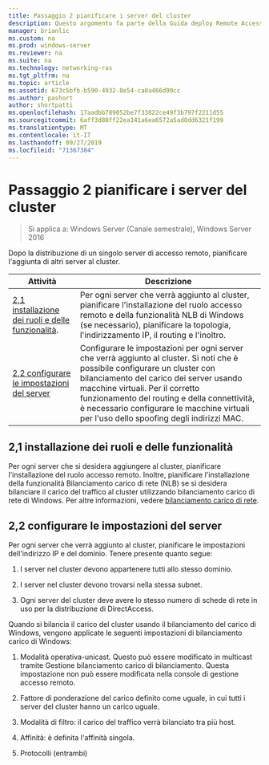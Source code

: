 ```yaml
---
title: Passaggio 2 pianificare i server del cluster
description: Questo argomento fa parte della Guida deploy Remote Access in a cluster in Windows Server 2016.
manager: brianlic
ms.custom: na
ms.prod: windows-server
ms.reviewer: na
ms.suite: na
ms.technology: networking-ras
ms.tgt_pltfrm: na
ms.topic: article
ms.assetid: 673c5bfb-b590-4932-8e54-ca0a466d90cc
ms.author: pashort
author: shortpatti
ms.openlocfilehash: 17aadbb789052be7f33822ce49f3b797f2211d55
ms.sourcegitcommit: 6aff3d88ff22ea141a6ea6572a5ad8dd6321f199
ms.translationtype: MT
ms.contentlocale: it-IT
ms.lasthandoff: 09/27/2019
ms.locfileid: "71367384"
---
```

# <a name="step-2-plan-cluster-servers"></a>Passaggio 2 pianificare i server del cluster

>Si applica a: Windows Server (Canale semestrale), Windows Server 2016

Dopo la distribuzione di un singolo server di accesso remoto, pianificare l'aggiunta di altri server al cluster.  
  
|Attività|Descrizione|  
|----|--------|  
|[2,1 installazione dei ruoli e delle funzionalità](#BKMK_Install).|Per ogni server che verrà aggiunto al cluster, pianificare l'installazione del ruolo accesso remoto e della funzionalità NLB di Windows (se necessario), pianificare la topologia, l'indirizzamento IP, il routing e l'inoltro.|  
|[2,2 configurare le impostazioni del server](#BKMK_Config)|Configurare le impostazioni per ogni server che verrà aggiunto al cluster. Si noti che è possibile configurare un cluster con bilanciamento del carico dei server usando macchine virtuali. Per il corretto funzionamento del routing e della connettività, è necessario configurare le macchine virtuali per l'uso dello spoofing degli indirizzi MAC.|  
  
## <a name="BKMK_Install"></a>2,1 installazione dei ruoli e delle funzionalità  
Per ogni server che si desidera aggiungere al cluster, pianificare l'installazione del ruolo accesso remoto. Inoltre, pianificare l'installazione della funzionalità Bilanciamento carico di rete (NLB) se si desidera bilanciare il carico del traffico al cluster utilizzando bilanciamento carico di rete di Windows. Per altre informazioni, vedere [bilanciamento carico di rete](https://technet.microsoft.com/windows-server-docs/networking/technologies/network-load-balancing).  
  
## <a name="BKMK_Config"></a>2,2 configurare le impostazioni del server  
Per ogni server che verrà aggiunto al cluster, pianificare le impostazioni dell'indirizzo IP e del dominio. Tenere presente quanto segue:  
  
1.  I server nel cluster devono appartenere tutti allo stesso dominio.  
  
2.  I server nel cluster devono trovarsi nella stessa subnet.  
  
3.  Ogni server del cluster deve avere lo stesso numero di schede di rete in uso per la distribuzione di DirectAccess.  
  
Quando si bilancia il carico del cluster usando il bilanciamento del carico di Windows, vengono applicate le seguenti impostazioni di bilanciamento carico di Windows:  
  
1.  Modalità operativa-unicast. Questo può essere modificato in multicast tramite Gestione bilanciamento carico di bilanciamento. Questa impostazione non può essere modificata nella console di gestione accesso remoto.  
  
2.  Fattore di ponderazione del carico definito come uguale, in cui tutti i server del cluster hanno un carico uguale.  
  
3.  Modalità di filtro: il carico del traffico verrà bilanciato tra più host.  
  
4.  Affinità: è definita l'affinità singola.  
  
5.  Protocolli (entrambi)  

